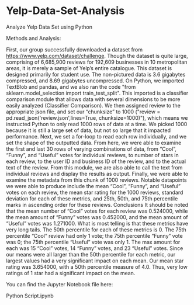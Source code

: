 # Yelp-Data-Set-Analysis
Analyze Yelp Data Set using Python


Methods and Analysis:

First, our group successfully downloaded a dataset from https://www.yelp.com/dataset/challenge. Though the dataset is quite large, comprising of 6,685,900 reviews for 192,609 businesses in 10 metropolitan areas, it is merely a sample of Yelp’s entire catalogue. This dataset is designed primarily for student use. The non-pictured data is 3.6 gigabytes compressed, and 8.69 gigabytes uncompressed.
On Python, we imported TextBlob and pandas, and we also ran the code "from sklearn.model_selection import train_test_split". This imported is a classifier comparison module that allows data with several dimensions to be more easily analyzed (Classifier Comparison).
We then assigned review to the appropriate json file, and set our “chunksize” to 1000 ("review = pd.read_json('review.json',lines=True, chunksize=1000)"), which means we instructed Python to only read 1000 rows of data at a time. We picked 1000 because it is still a large set of data, but not so large that it impacted performance.
Next, we set a for-loop to read each row individually, and we set the shape of the outputted data. From here, we were able to examine the first and last 30 rows of varying combinations of data, from “Cool”, “Funny”, and “Useful” votes for individual reviews, to number of stars in each review, to the user ID and business ID of the review, and to the actual text of the review. From this module, we are also able to call the text from individual reviews and display the results as output.
Finally, we were able to examine the metadata from this chunk of 1000 reviews. Notable datapoints we were able to produce include the mean “Cool”, “Funny”, and “Useful” votes on each review, the mean star rating for the 1000 reviews, standard deviation for each of these metrics, and 25th, 50th, and 75th percentile marks in ascending order for these reviews.
Conclusions
It should be noted that the mean number of “Cool” votes for each review was 0.524000, while the mean amount of “Funny” votes was 0.452000, and the mean amount of “Useful” votes was 1.271000. What is most telling is that these metrics have very long tails. The 50th percentile for each of these metrics is 0. The 75th percentile “Cool” review had only 1 vote; the 75th percentile “Funny” vote was 0; the 75th percentile “Useful” vote was only 1. The max amount for each was 15 “Cool” votes, 14 “Funny” votes, and 23 “Useful” votes. Since our means were all larger than the 50th percentile for each metric, our largest values had a very significant impact on each mean.
Our mean star rating was 3.654000, with a 50th percentile measure of 4.0. Thus, very low ratings of 1 star had a significant impact on the mean.


You can find the Jupyter Notebook file here:

Python Script.ipynb
